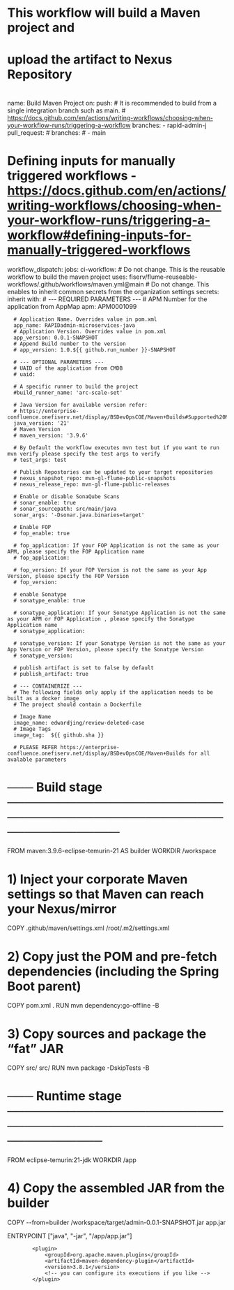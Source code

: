 # This workflow will build a Maven project and 
# upload the artifact to Nexus Repository
# 

name: Build Maven Project
on:
  push:
    # It is recommended to build from a single integration branch such as main.
    # https://docs.github.com/en/actions/writing-workflows/choosing-when-your-workflow-runs/triggering-a-workflow
    branches:
      - rapid-admin-j
  pull_request:
    # branches: 
    #   - main

  # Defining inputs for manually triggered workflows - https://docs.github.com/en/actions/writing-workflows/choosing-when-your-workflow-runs/triggering-a-workflow#defining-inputs-for-manually-triggered-workflows
  workflow_dispatch:
jobs:
  ci-workflow:
    # Do not change. This is the reusable workflow to build the maven project
    uses: fiserv/flume-reuseable-workflows/.github/workflows/maven.yml@main
    # Do not change. This enables to inherit common secrets from the organization settings
    secrets: inherit
    with:
      # --- REQUIRED PARAMETERS --- 
      # APM Number for the application from AppMap
      apm: APM0001099 

      # Application Name. Overrides value in pom.xml
      app_name: RAPIDadmin-microservices-java
      # Application Version. Overrides value in pom.xml
      app_version: 0.0.1-SNAPSHOT
      # Append Build number to the version
      # app_version: 1.0.${{ github.run_number }}-SNAPSHOT
      
      # --- OPTIONAL PARAMETERS ---
      # UAID of the application from CMDB
      # uaid: 
      
      # A specific runner to build the project 
      #build_runner_name: 'arc-scale-set'
      
      # Java Version for available version refer: 
      # https://enterprise-confluence.onefiserv.net/display/BSDevOpsCOE/Maven+Builds#Supported%20Maven+&+Java+Versions
      java_version: '21'
      # Maven Version
      # maven_version: '3.9.6'
      
      # By Default the workflow executes mvn test but if you want to run mvn verify please specify the test args to verify
      # test_args: test
      
      # Publish Repostories can be updated to your target repositories
      # nexus_snapshot_repo: mvn-gl-flume-public-snapshots
      # nexus_release_repo: mvn-gl-flume-public-releases

      # Enable or disable SonaQube Scans
      # sonar_enable: true
      # sonar_sourcepath: src/main/java
      sonar_args: '-Dsonar.java.binaries=target'
      
      # Enable FOP
      # fop_enable: true

      # fop_application: If your FOP Application is not the same as your APM, please specify the FOP Application name
      # fop_application:

      # fop_version: If your FOP Version is not the same as your App Version, please specify the FOP Version
      # fop_version:

      # enable Sonatype
      # sonatype_enable: true

      # sonatype_application: If your Sonatype Application is not the same as your APM or FOP Application , please specify the Sonatype Application name
      # sonatype_application:

      # sonatype_version: If your Sonatype Version is not the same as your App Version or FOP Version, please specify the Sonatype Version
      # sonatype_version:

      # publish artifact is set to false by default
      # publish_artifact: true

      # --- CONTAINERIZE ---
      # The following fields only apply if the application needs to be built as a docker image
      # The project should contain a Dockerfile
      
      # Image Name
      image_name: edwardjing/review-deleted-case
      # Image Tags
      image_tag:  ${{ github.sha }}

      # PLEASE REFER https://enterprise-confluence.onefiserv.net/display/BSDevOpsCOE/Maven+Builds for all avalable parameters





# ─── Build stage ───────────────────────────────────────────────────────────────
FROM maven:3.9.6-eclipse-temurin-21 AS builder
WORKDIR /workspace

# 1) Inject your corporate Maven settings so that Maven can reach your Nexus/mirror
COPY .github/maven/settings.xml /root/.m2/settings.xml

# 2) Copy just the POM and pre-fetch dependencies (including the Spring Boot parent)
COPY pom.xml .
RUN mvn dependency:go-offline -B

# 3) Copy sources and package the “fat” JAR
COPY src/ src/
RUN mvn package -DskipTests -B

# ─── Runtime stage ─────────────────────────────────────────────────────────────
FROM eclipse-temurin:21-jdk
WORKDIR /app

# 4) Copy the assembled JAR from the builder
COPY --from=builder /workspace/target/admin-0.0.1-SNAPSHOT.jar app.jar

ENTRYPOINT ["java", "-jar", "/app/app.jar"]








			<plugin>
				<groupId>org.apache.maven.plugins</groupId>
				<artifactId>maven-dependency-plugin</artifactId>
				<version>3.8.1</version>
				<!-- you can configure its executions if you like -->
			</plugin>

